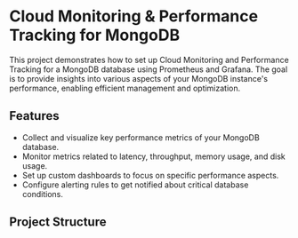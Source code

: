 # Cloud Monitoring & Performance Tracking for MongoDB

This project demonstrates how to set up Cloud Monitoring and Performance Tracking for a MongoDB database using Prometheus and Grafana. The goal is to provide insights into various aspects of your MongoDB instance's performance, enabling efficient management and optimization.

## Features

- Collect and visualize key performance metrics of your MongoDB database.
- Monitor metrics related to latency, throughput, memory usage, and disk usage.
- Set up custom dashboards to focus on specific performance aspects.
- Configure alerting rules to get notified about critical database conditions.

## Project Structure
